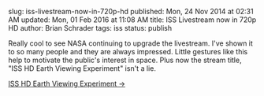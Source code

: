 slug: iss-livestream-now-in-720p-hd
published: Mon, 24 Nov 2014 at 02:31 AM
updated: Mon, 01 Feb 2016 at 11:08 AM
title: ISS Livestream now in 720p HD
author: Brian Schrader
tags: iss
status: publish

Really cool to see NASA continuing to upgrade the livestream. I've shown it to so many people and they are always impressed. Little gestures like this help to motivate the public's interest in space. Plus now the stream title, "ISS HD Earth Viewing Experiment" isn't a lie.

[ISS HD Earth Viewing Experiment &#8594;](http://www.ustream.tv/channel/iss-hdev-payload)
